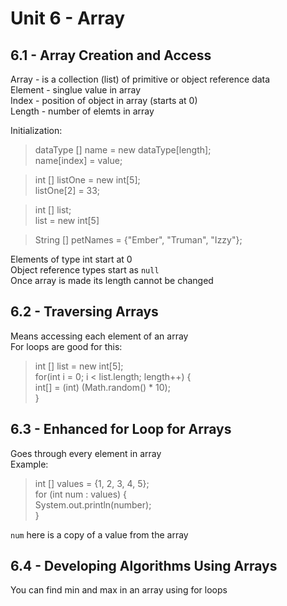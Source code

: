 # Unit 6 - Array

## 6.1 - Array Creation and Access
Array - is a collection (list) of primitive or object reference data    
Element - singlue value in array        
Index - position of object in array (starts at 0)       
Length - number of elemts in array

Initialization:
> dataType [] name = new dataType[length];      
name[index] = value;

> int [] listOne = new int[5];  
listOne[2] = 33;

> int [] list;      
list = new int[5]

> String [] petNames = {"Ember", "Truman", "Izzy"};


Elements of type int start at 0     
Object reference types start as `null`      
Once array is made its length cannot be changed
## 6.2 - Traversing Arrays
Means accessing each element of an array        
For loops are good for this:

> int [] list = new int[5];     
for(int i = 0; i < list.length; length++) {      
        int[] = (int) (Math.random() * 10);       
}

## 6.3 - Enhanced for Loop for Arrays
Goes through every element in array             
Example:        

>int [] values = {1, 2, 3, 4, 5};        
for (int num : values) {              
        System.out.println(number);             
}

`num` here is a copy of a value from the array

## 6.4 - Developing Algorithms Using Arrays
You can find min and max in an array using for loops 
